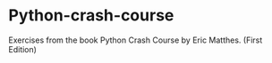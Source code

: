 # Python-crash-course

Exercises from the book Python Crash Course by Eric Matthes. (First Edition)
